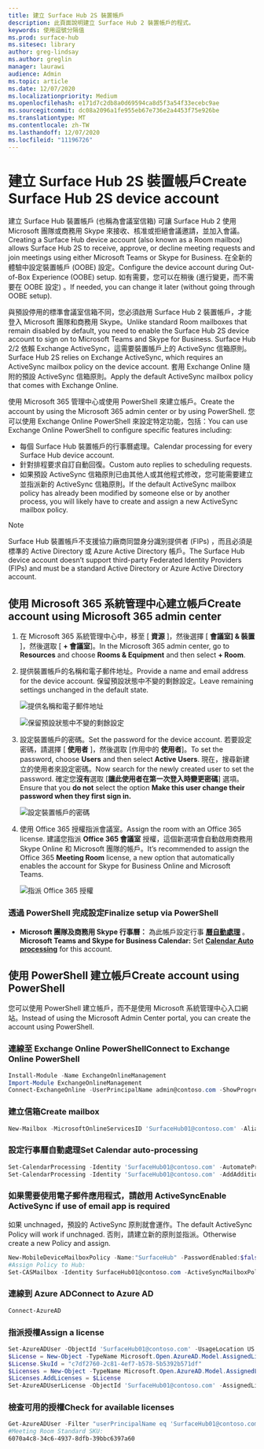 ```yaml
---
title: 建立 Surface Hub 2S 裝置帳戶
description: 此頁面說明建立 Surface Hub 2 裝置帳戶的程式。
keywords: 使用逗號分隔值
ms.prod: surface-hub
ms.sitesec: library
author: greg-lindsay
ms.author: greglin
manager: laurawi
audience: Admin
ms.topic: article
ms.date: 12/07/2020
ms.localizationpriority: Medium
ms.openlocfilehash: e171d7c2db8a0d69594ca8d5f3a54f33ecebc9ae
ms.sourcegitcommit: dc08a2096a1fe955eb67e736e2a4453f75e926be
ms.translationtype: MT
ms.contentlocale: zh-TW
ms.lasthandoff: 12/07/2020
ms.locfileid: "11196726"
---
```

# <span data-ttu-id="0dd9e-104">建立 Surface Hub 2S 裝置帳戶</span><span class="sxs-lookup"><span data-stu-id="0dd9e-104">Create Surface Hub 2S device account</span></span>

<span data-ttu-id="0dd9e-105">建立 Surface Hub 裝置帳戶 (也稱為會議室信箱) 可讓 Surface Hub 2 使用 Microsoft 團隊或商務用 Skype 來接收、核准或拒絕會議邀請，並加入會議。</span><span class="sxs-lookup"><span data-stu-id="0dd9e-105">Creating a Surface Hub device account (also known as a Room mailbox) allows Surface Hub 2S to receive, approve, or decline meeting requests and join meetings using either Microsoft Teams or Skype for Business.</span></span> <span data-ttu-id="0dd9e-106">在全新的體驗中設定裝置帳戶 (OOBE) 設定。</span><span class="sxs-lookup"><span data-stu-id="0dd9e-106">Configure the device account during Out-of-Box Experience (OOBE) setup.</span></span> <span data-ttu-id="0dd9e-107">如有需要，您可以在稍後 (進行變更，而不需要在 OOBE 設定) 。</span><span class="sxs-lookup"><span data-stu-id="0dd9e-107">If needed, you can change it later (without going through OOBE setup).</span></span>

<span data-ttu-id="0dd9e-108">與預設停用的標準會議室信箱不同，您必須啟用 Surface Hub 2 裝置帳戶，才能登入 Microsoft 團隊和商務用 Skype。</span><span class="sxs-lookup"><span data-stu-id="0dd9e-108">Unlike standard Room mailboxes that remain disabled by default, you need to enable the Surface Hub 2S device account to sign on to Microsoft Teams and Skype for Business.</span></span> <span data-ttu-id="0dd9e-109">Surface Hub 2/2 依賴 Exchange ActiveSync，這需要裝置帳戶上的 ActiveSync 信箱原則。</span><span class="sxs-lookup"><span data-stu-id="0dd9e-109">Surface Hub 2S relies on Exchange ActiveSync, which requires an ActiveSync mailbox policy on the device account.</span></span> <span data-ttu-id="0dd9e-110">套用 Exchange Online 隨附的預設 ActiveSync 信箱原則。</span><span class="sxs-lookup"><span data-stu-id="0dd9e-110">Apply the default ActiveSync mailbox policy that comes with Exchange Online.</span></span>

<span data-ttu-id="0dd9e-111">使用 Microsoft 365 管理中心或使用 PowerShell 來建立帳戶。</span><span class="sxs-lookup"><span data-stu-id="0dd9e-111">Create the account by using the Microsoft 365 admin center or by using PowerShell.</span></span> <span data-ttu-id="0dd9e-112">您可以使用 Exchange Online PowerShell 來設定特定功能，包括：</span><span class="sxs-lookup"><span data-stu-id="0dd9e-112">You can use Exchange Online PowerShell to configure specific features including:</span></span>

- <span data-ttu-id="0dd9e-113">每個 Surface Hub 裝置帳戶的行事曆處理。</span><span class="sxs-lookup"><span data-stu-id="0dd9e-113">Calendar processing for every Surface Hub device account.</span></span>
- <span data-ttu-id="0dd9e-114">針對排程要求自訂自動回復。</span><span class="sxs-lookup"><span data-stu-id="0dd9e-114">Custom auto replies to scheduling requests.</span></span>
- <span data-ttu-id="0dd9e-115">如果預設 ActiveSync 信箱原則已由其他人或其他程式修改，您可能需要建立並指派新的 ActiveSync 信箱原則。</span><span class="sxs-lookup"><span data-stu-id="0dd9e-115">If the default ActiveSync mailbox policy has already been modified by someone else or by another process, you will likely have to create and assign a new ActiveSync mailbox policy.</span></span>

> [!NOTE]  
> <span data-ttu-id="0dd9e-116">Surface Hub 裝置帳戶不支援協力廠商同盟身分識別提供者 (FIPs) ，而且必須是標準的 Active Directory 或 Azure Active Directory 帳戶。</span><span class="sxs-lookup"><span data-stu-id="0dd9e-116">The Surface Hub device account doesn’t support third-party Federated Identity Providers (FIPs) and must be a standard Active Directory or Azure Active Directory account.</span></span>

## <span data-ttu-id="0dd9e-117">使用 Microsoft 365 系統管理中心建立帳戶</span><span class="sxs-lookup"><span data-stu-id="0dd9e-117">Create account using Microsoft 365 admin center</span></span>

1. <span data-ttu-id="0dd9e-118">在 Microsoft 365 系統管理中心中，移至 [ **資源** ]，然後選擇 [ **會議室] & 裝置** ]，然後選取 [ **+ 會議室**]。</span><span class="sxs-lookup"><span data-stu-id="0dd9e-118">In the Microsoft 365 admin center, go to **Resources** and choose **Rooms & Equipment** and then select **+ Room**.</span></span>

2. <span data-ttu-id="0dd9e-119">提供裝置帳戶的名稱和電子郵件地址。</span><span class="sxs-lookup"><span data-stu-id="0dd9e-119">Provide a name and email address for the device account.</span></span> <span data-ttu-id="0dd9e-120">保留預設狀態中不變的剩餘設定。</span><span class="sxs-lookup"><span data-stu-id="0dd9e-120">Leave remaining settings unchanged in the default state.</span></span>

   ![提供名稱和電子郵件地址](images/sh2-account2.png)

   ![保留預設狀態中不變的剩餘設定](images/sh2-account3.png)

3. <span data-ttu-id="0dd9e-123">設定裝置帳戶的密碼。</span><span class="sxs-lookup"><span data-stu-id="0dd9e-123">Set the password for the device account.</span></span> <span data-ttu-id="0dd9e-124">若要設定密碼，請選擇 [ **使用者** ]，然後選取 [作用中的 **使用者**]。</span><span class="sxs-lookup"><span data-stu-id="0dd9e-124">To set the password, choose **Users** and then select **Active Users**.</span></span> <span data-ttu-id="0dd9e-125">現在，搜尋新建立的使用者來設定密碼。</span><span class="sxs-lookup"><span data-stu-id="0dd9e-125">Now search for the newly created user to set the password.</span></span> <span data-ttu-id="0dd9e-126">確定您**沒有**選取 [**讓此使用者在第一次登入時變更密碼**] 選項。</span><span class="sxs-lookup"><span data-stu-id="0dd9e-126">Ensure that you **do not** select the option **Make this user change their password when they first sign in.**</span></span>

   ![設定裝置帳戶的密碼](images/sh2-account4.png)

4. <span data-ttu-id="0dd9e-128">使用 Office 365 授權指派會議室。</span><span class="sxs-lookup"><span data-stu-id="0dd9e-128">Assign the room with an Office 365 license.</span></span> <span data-ttu-id="0dd9e-129">建議您指派 **Office 365 會議室** 授權，這個新選項會自動啟用商務用 Skype Online 和 Microsoft 團隊的帳戶。</span><span class="sxs-lookup"><span data-stu-id="0dd9e-129">It’s recommended to assign the Office 365 **Meeting Room** license, a new option that automatically enables the account for Skype for Business Online and Microsoft Teams.</span></span>

   ![指派 Office 365 授權](images/sh2-account5.png)

### <span data-ttu-id="0dd9e-131">透過 PowerShell 完成設定</span><span class="sxs-lookup"><span data-stu-id="0dd9e-131">Finalize setup via PowerShell</span></span>

- <span data-ttu-id="0dd9e-132">**Microsoft 團隊及商務用 Skype 行事曆：** 為此帳戶設定行事 [**曆自動處理**](https://docs.microsoft.com/surface-hub/surface-hub-2s-account?source=docs#set-calendar-auto-processing) 。</span><span class="sxs-lookup"><span data-stu-id="0dd9e-132">**Microsoft Teams and Skype for Business Calendar:** Set [**Calendar Auto processing**](https://docs.microsoft.com/surface-hub/surface-hub-2s-account?source=docs#set-calendar-auto-processing) for this account.</span></span>

## <span data-ttu-id="0dd9e-133">使用 PowerShell 建立帳戶</span><span class="sxs-lookup"><span data-stu-id="0dd9e-133">Create account using PowerShell</span></span>

<span data-ttu-id="0dd9e-134">您可以使用 PowerShell 建立帳戶，而不是使用 Microsoft 系統管理中心入口網站。</span><span class="sxs-lookup"><span data-stu-id="0dd9e-134">Instead of using the Microsoft Admin Center portal, you can create the account using PowerShell.</span></span>

### <span data-ttu-id="0dd9e-135">連線至 Exchange Online PowerShell</span><span class="sxs-lookup"><span data-stu-id="0dd9e-135">Connect to Exchange Online PowerShell</span></span>

```powershell
Install-Module -Name ExchangeOnlineManagement
Import-Module ExchangeOnlineManagement
Connect-ExchangeOnline -UserPrincipalName admin@contoso.com -ShowProgress $true
```

### <span data-ttu-id="0dd9e-136">建立信箱</span><span class="sxs-lookup"><span data-stu-id="0dd9e-136">Create mailbox</span></span>

```powershell
New-Mailbox -MicrosoftOnlineServicesID 'SurfaceHub01@contoso.com' -Alias SurfaceHub01 -Name "Surface Hub 01" -Room -EnableRoomMailboxAccount $true -RoomMailboxPassword (ConvertTo-SecureString -String 'Pass@word1' -AsPlainText -Force)
```

### <span data-ttu-id="0dd9e-137">設定行事曆自動處理</span><span class="sxs-lookup"><span data-stu-id="0dd9e-137">Set Calendar auto-processing</span></span>

```powershell
Set-CalendarProcessing -Identity 'SurfaceHub01@contoso.com' -AutomateProcessing AutoAccept -AddOrganizerToSubject $false -AllowConflicts $false -DeleteComments $false -DeleteSubject $false -RemovePrivateProperty $false
Set-CalendarProcessing -Identity 'SurfaceHub01@contoso.com' -AddAdditionalResponse $true -AdditionalResponse "This is a Microsoft Surface Hub. Please make sure this meeting is a Microsoft Teams meeting!"
```

### <span data-ttu-id="0dd9e-138">如果需要使用電子郵件應用程式，請啟用 ActiveSync</span><span class="sxs-lookup"><span data-stu-id="0dd9e-138">Enable ActiveSync if use of email app is required</span></span>

 <span data-ttu-id="0dd9e-139">如果 unchnaged，預設的 ActiveSync 原則就會運作。</span><span class="sxs-lookup"><span data-stu-id="0dd9e-139">The default ActiveSync Policy will work if unchnaged.</span></span> <span data-ttu-id="0dd9e-140">否則，請建立新的原則並指派。</span><span class="sxs-lookup"><span data-stu-id="0dd9e-140">Otherwise create a new Policy and assign.</span></span>

```powershell
New-MobileDeviceMailboxPolicy -Name:"SurfaceHub" -PasswordEnabled:$false
#Assign Policy to Hub:
Set-CASMailbox -Identity SurfaceHub01@contoso.com -ActiveSyncMailboxPolicy "SurfaceHub"
```
### <span data-ttu-id="0dd9e-141">連線到 Azure AD</span><span class="sxs-lookup"><span data-stu-id="0dd9e-141">Connect to Azure AD</span></span>

```powershell
Connect-AzureAD
```

### <span data-ttu-id="0dd9e-142">指派授權</span><span class="sxs-lookup"><span data-stu-id="0dd9e-142">Assign a license</span></span>

```powershell
Set-AzureADUser -ObjectId 'SurfaceHub01@contoso.com' -UsageLocation US
$License = New-Object -TypeName Microsoft.Open.AzureAD.Model.AssignedLicense 
$License.SkuId = "c7df2760-2c81-4ef7-b578-5b5392b571df" 
$Licenses = New-Object -TypeName Microsoft.Open.AzureAD.Model.AssignedLicenses 
$Licenses.AddLicenses = $License 
Set-AzureADUserLicense -ObjectId 'SurfaceHub01@contoso.com' -AssignedLicenses $Licenses
```

### <span data-ttu-id="0dd9e-143">檢查可用的授權</span><span class="sxs-lookup"><span data-stu-id="0dd9e-143">Check for available licenses</span></span>

```powershell
Get-AzureADUser -Filter "userPrincipalName eq 'SurfaceHub01@contoso.com'" |fl *
#Meeting Room Standard SKU:
6070a4c8-34c6-4937-8dfb-39bbc6397a60
```